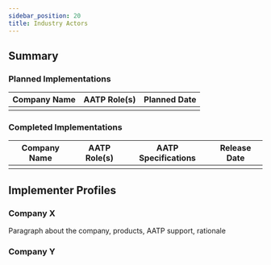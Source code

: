 ```yaml
---
sidebar_position: 20
title: Industry Actors
---
```


## Summary

### Planned Implementations

|Company Name|AATP Role(s)|Planned Date|
|--|--|--|
|  |  |  | 

### Completed Implementations

|Company Name|AATP Role(s)|AATP Specifications|Release Date|
|--|--|--|--|
|  |  |  |  |

## Implementer Profiles

### Company X

Paragraph about the company, products, AATP support, rationale

### Company Y



